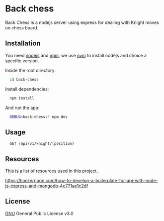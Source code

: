 # Back chess

Back Chess is a nodejs server using express for dealing with Knight moves on chess board.

## Installation

You need [nodejs]() and [npm](), we use [nvm](https://github.com/nvm-sh/nvm) to install nodejs and choice a specific version.

Inside the root directory:

```bash
  cd back-chess
```

Install dependencies:

```bash
  npm install
```

And run the app:
```bash
  DEBUG=back-chess:* npm dev
```

## Usage

```
  GET /api/v1/knight/(position)
```

## Resources

This is a list of resources used in this project.

https://hackernoon.com/how-to-develop-a-boilerplate-for-api-with-node-js-express-and-mongodb-4c771ae1c2df

## License

[GNU](https://choosealicense.com/licenses/gpl-3.0/) General Public License v3.0